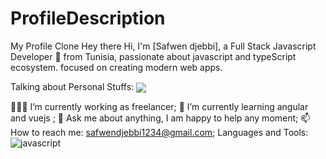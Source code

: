 # ProfileDescription
My Profile Clone
Hey there 
Hi, I'm [Safwen djebbi], a Full Stack Javascript Developer 🚀 from Tunisia, passionate about javascript and typeScript ecosystem. focused on creating modern web apps.

Talking about Personal Stuffs:
<img align="center" src="https://github-readme-stats.vercel.app/api/<CARD_TYPE>/?username=<safwen-code>&theme=<THEME_NAME>" />


👨🏽‍💻 I’m currently working as freelancer;
🌱 I’m currently learning angular and vuejs ;
💬 Ask me about anything, I am happy to help any moment;
📫 How to reach me: safwendjebbi1234@gmail.com;
Languages and Tools:
![javascript](https://user-images.githubusercontent.com/58027657/139940417-a8d27820-3f7f-4ca0-bd95-7bff3ccb8706.png)
